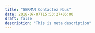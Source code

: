 ```yaml
---
title: "GERMAN Contactez Nous"
date: 2018-07-07T15:53:27+06:00
draft: false
description: "This is meta description"
---
```

